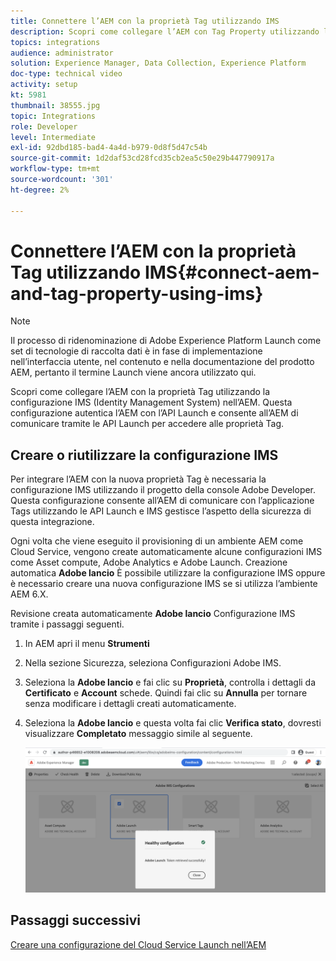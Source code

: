 ```yaml
---
title: Connettere l’AEM con la proprietà Tag utilizzando IMS
description: Scopri come collegare l’AEM con Tag Property utilizzando la configurazione IMS nell’AEM. Questa configurazione autentica l’AEM con l’API Launch e consente all’AEM di comunicare tramite le API Launch per accedere alle proprietà Tag.
topics: integrations
audience: administrator
solution: Experience Manager, Data Collection, Experience Platform
doc-type: technical video
activity: setup
kt: 5981
thumbnail: 38555.jpg
topic: Integrations
role: Developer
level: Intermediate
exl-id: 92dbd185-bad4-4a4d-b979-0d8f5d47c54b
source-git-commit: 1d2daf53cd28fcd35cb2ea5c50e29b447790917a
workflow-type: tm+mt
source-wordcount: '301'
ht-degree: 2%

---
```


# Connettere l’AEM con la proprietà Tag utilizzando IMS{#connect-aem-and-tag-property-using-ims}

>[!NOTE]
>
>Il processo di ridenominazione di Adobe Experience Platform Launch come set di tecnologie di raccolta dati è in fase di implementazione nell’interfaccia utente, nel contenuto e nella documentazione del prodotto AEM, pertanto il termine Launch viene ancora utilizzato qui.

Scopri come collegare l’AEM con la proprietà Tag utilizzando la configurazione IMS (Identity Management System) nell’AEM. Questa configurazione autentica l’AEM con l’API Launch e consente all’AEM di comunicare tramite le API Launch per accedere alle proprietà Tag.

## Creare o riutilizzare la configurazione IMS

Per integrare l’AEM con la nuova proprietà Tag è necessaria la configurazione IMS utilizzando il progetto della console Adobe Developer. Questa configurazione consente all’AEM di comunicare con l’applicazione Tags utilizzando le API Launch e IMS gestisce l’aspetto della sicurezza di questa integrazione.

Ogni volta che viene eseguito il provisioning di un ambiente AEM come Cloud Service, vengono create automaticamente alcune configurazioni IMS come Asset compute, Adobe Analytics e Adobe Launch. Creazione automatica **Adobe lancio** È possibile utilizzare la configurazione IMS oppure è necessario creare una nuova configurazione IMS se si utilizza l’ambiente AEM 6.X.

Revisione creata automaticamente **Adobe lancio** Configurazione IMS tramite i passaggi seguenti.

1. In AEM apri il menu **Strumenti**

1. Nella sezione Sicurezza, seleziona Configurazioni Adobe IMS.

1. Seleziona la **Adobe lancio** e fai clic su **Proprietà**, controlla i dettagli da **Certificato** e **Account** schede. Quindi fai clic su **Annulla** per tornare senza modificare i dettagli creati automaticamente.

1. Seleziona la **Adobe lancio** e questa volta fai clic **Verifica stato**, dovresti visualizzare **Completato** messaggio simile al seguente.

   ![Adobe di configurazione IMS integra per Launch](assets/adobe-launch-healthy-ims-config.png)


## Passaggi successivi

[Creare una configurazione del Cloud Service Launch nell’AEM](create-aem-launch-cloud-service.md)
